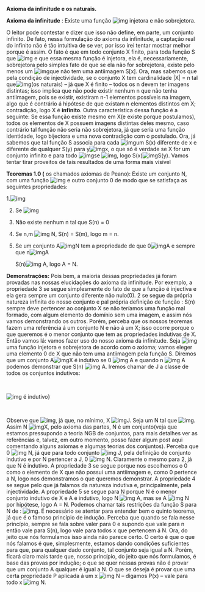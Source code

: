 <p><strong>Axioma da infinitude e os naturais.</strong></p>
<p> </p>
<p><strong>Axioma da infinitude</strong> : Existe uma função <img src="https://jronaldoferreira.github.io/ImagePost/clip_image002.png" referrerpolicy="no-referrer" alt="img"> injetora e não sobrejetora.</p>
<p>O leitor pode contestar e dizer que isso não define, em parte, um conjunto infinito. De fato, nessa formulação do axioma da infinitude, a captação real do infinito não é tão intuitiva de se ver, por isso irei tentar mostrar melhor porque é assim. O fato é que em todo conjunto X finito, para toda função S que <img src="https://jronaldoferreira.github.io/ImagePost/clip_image002.png" referrerpolicy="no-referrer" alt="img"> e que essa mesma função é injetora, ela é, necessariamente, sobrejetora pelo simples fato de que se ela não for sobrejetora, existe pelo menos um <img src="https://jronaldoferreira.github.io/ImagePost/clip_image005.png" referrerpolicy="no-referrer" alt="img">que não tem uma antiimagem S[x]. Ora, mas sabemos que pela condição de injectividade, se o conjunto X tem cardinalidade |X| = n tal que<img src="https://jronaldoferreira.github.io/ImagePost/clip_image007.png" referrerpolicy="no-referrer" alt="img">(os naturais) – já que X é finito – todos os n devem ter imagens distintas; isso implica que não pode existir nenhum n que não tenha antiimagem, pois se existir, existiram n-1 elementos possíveis na imagem, algo que é contrário á hipótese de que existam n elementos distintos em X; contradição, logo X é <strong>infinito</strong>. Outra característica dessa função é a seguinte: Se essa função existe mesmo em X(e existe porque postulamos), todos os elementos de X possuem imagens distintas deles mesmo, caso contrário tal função não seria não sobrejetora, já que seria uma função identidade, logo bijectora e uma nova contradição com o postulado. Ora, já sabemos que tal função S associa para cada <img src="https://jronaldoferreira.github.io/ImagePost/clip_image005.png" referrerpolicy="no-referrer" alt="img">um S(x) diferente de x e diferente de qualquer S(y) para y<img src="https://jronaldoferreira.github.io/ImagePost/clip_image010.png" referrerpolicy="no-referrer" alt="img">x, o que só é verdade se X for um conjunto infinito e para todo <img src="https://jronaldoferreira.github.io/ImagePost/clip_image005.png" referrerpolicy="no-referrer" alt="img">se <img src="https://jronaldoferreira.github.io/ImagePost/clip_image013.png" referrerpolicy="no-referrer" alt="img">, logo S(x)<img src="https://jronaldoferreira.github.io/ImagePost/clip_image010.png" referrerpolicy="no-referrer" alt="img">S(y). Vamos tentar tirar proveitos de tais resultados de uma forma mais visível </p>
<p><strong>Teoremas 1.0 (</strong> os chamados axiomas de Peano): Existe um conjunto N, com uma função <img src="https://jronaldoferreira.github.io/ImagePost/clip_image016.png" referrerpolicy="no-referrer" alt="img"> e outro conjunto 0 de modo que se satisfaça as seguintes propriedades:</p>
<p>   1.<img src="https://jronaldoferreira.github.io/ImagePost/clip_image018.png" referrerpolicy="no-referrer" alt="img"></p>
<ol start='2' >
<li><p>Se  <img src="https://jronaldoferreira.github.io/ImagePost/clip_image020.png" referrerpolicy="no-referrer" alt="img"></p>
</li>
<li><p>Não existe nenhum n tal que S(n) = 0</p>
</li>
<li><p>Se n,m <img src="https://jronaldoferreira.github.io/ImagePost/clip_image022.png" referrerpolicy="no-referrer" alt="img"> N, S(n) = S(m), logo m = n.</p>
</li>
<li><p>Se um conjunto A<img src="https://jronaldoferreira.github.io/ImagePost/clip_image024.png" referrerpolicy="no-referrer" alt="img">N tem a propriedade de que 0<img src="https://jronaldoferreira.github.io/ImagePost/clip_image022.png" referrerpolicy="no-referrer" alt="img">A e sempre que n<img src="https://jronaldoferreira.github.io/ImagePost/clip_image022.png" referrerpolicy="no-referrer" alt="img">A </p>
<p>S(n)<img src="https://jronaldoferreira.github.io/ImagePost/clip_image022.png" referrerpolicy="no-referrer" alt="img"> A, logo A = N.</p>
</li>

</ol>
<p><strong>Demonstrações:</strong> Pois bem, a maioria dessas propriedades já foram provadas nas nossas elucidações do axioma da infinitude. Por exemplo, a propriedade 3 se segue simplesmente do fato de que a função é injectiva e ela gera sempre um conjunto diferente não nulo(0). 2 se segue da própria natureza infinita do nosso conjunto e pal própria definição de função : S(n) sempre deve pertencer ao conjunto X se não teríamos uma função mal formado, com algum elemento do domínio sem uma imagem, e assim nós vamos demonstrando os outros. Porém, perceba que os nossos teoremas fazem uma referência á um conjunto N e não á um X; isso ocorre porque o que queremos é o menor conjunto que tem as propriedades indutivas de X. Então vamos lá: vamos fazer uso do nosso axioma da infinitude. Seja <img src="https://jronaldoferreira.github.io/ImagePost/clip_image002.png" referrerpolicy="no-referrer" alt="img"> uma função injetora e sobrejetora de acordo com o axioma; vamos eleger uma elemento 0 de X que não tem uma antiimagem pela função S. Diremos que um conjunto A<img src="https://jronaldoferreira.github.io/ImagePost/clip_image024.png" referrerpolicy="no-referrer" alt="img">X é indutivo se 0 <img src="https://jronaldoferreira.github.io/ImagePost/clip_image022.png" referrerpolicy="no-referrer" alt="img"> A e quando n <img src="https://jronaldoferreira.github.io/ImagePost/clip_image022.png" referrerpolicy="no-referrer" alt="img"> A podemos demonstrar que S(n) <img src="https://jronaldoferreira.github.io/ImagePost/clip_image022.png" referrerpolicy="no-referrer" alt="img"> A. Iremos chamar de J a classe de todos os conjuntos indutivos:</p>
<p>&nbsp;</p>
<p><img src="https://jronaldoferreira.github.io/ImagePost/clip_image033.png" referrerpolicy="no-referrer" alt="img"> é indutivo}</p>
<p>&nbsp;</p>
<p>Observe que <img src="https://jronaldoferreira.github.io/ImagePost/clip_image035.png" referrerpolicy="no-referrer" alt="img">, já que, no mínimo, X <img src="https://jronaldoferreira.github.io/ImagePost/clip_image022.png" referrerpolicy="no-referrer" alt="img">J. Seja um N tal que <img src="https://jronaldoferreira.github.io/ImagePost/clip_image038.png" referrerpolicy="no-referrer" alt="img">. Assim N <img src="https://jronaldoferreira.github.io/ImagePost/clip_image024.png" referrerpolicy="no-referrer" alt="img">X, pelo axioma das partes, N é um conjunto(veja que estamos pressupondo a teoria NGB de conjuntos, para mais detalhes ver as referências e, talvez, em outro momento, posso fazer algum post aqui comentando alguns axiomas e algumas teorias dos conjuntos). Perceba que 0 <img src="https://jronaldoferreira.github.io/ImagePost/clip_image022.png" referrerpolicy="no-referrer" alt="img"> N, já que para todo conjunto <img src="https://jronaldoferreira.github.io/ImagePost/clip_image022.png" referrerpolicy="no-referrer" alt="img"> J, pela definição de conjunto indutivo e por N pertencer a J, 0 <img src="https://jronaldoferreira.github.io/ImagePost/clip_image022.png" referrerpolicy="no-referrer" alt="img"> N. Claramente o mesmo para 2, já que N é indutivo. A propriedade 3 se segue porque nos escolhemos o 0 como o elemento de X que não possui uma antiimagem e, como 0 pertence a N, logo nos demonstramos o que queremos demonstrar. A propriedade 4 se segue pelo que já falamos da natureza indutiva e, principalmente, pela injectividade. A propriedade 5 se segue para N porque N é o menor conjunto indutivo de X e A é indutivo, logo N <img src="https://jronaldoferreira.github.io/ImagePost/clip_image024.png" referrerpolicy="no-referrer" alt="img"> A, mas se A <img src="https://jronaldoferreira.github.io/ImagePost/clip_image024.png" referrerpolicy="no-referrer" alt="img"> N por hipótese, logo A = N. Podemos chamar tais restrições da função S para N de : <img src="https://jronaldoferreira.github.io/ImagePost/clip_image046.png" referrerpolicy="no-referrer" alt="img">. É necessário se atentar para entender bem o quinto teorema, já que é o famoso princípio de indução. Perceba que quando se fala nesse princípio, sempre se fala sobre valer para 0 e supondo que vale para n então vale para S(n), logo vale para todos x que pertencem á N. Ora, do jeito que nós formulamos isso ainda não parece certo. O certo é que o que nós falamos é que, simplesmente, estamos dando condições suficientes para que, para qualquer dado conjunto, tal conjunto seja igual a N. Porém, ficará claro mais tarde que, nosso princípio, do jeito que nós formulamos, é base das provas por indução; o que se quer nessas provas não é provar que um conjunto A qualquer é igual a N. O que se deseja é provar que uma certa propriedade P aplicada á um x <img src="https://jronaldoferreira.github.io/ImagePost/clip_image022.png" referrerpolicy="no-referrer" alt="img"> N – digamos P(x) – vale para todo x <img src="https://jronaldoferreira.github.io/ImagePost/clip_image022.png" referrerpolicy="no-referrer" alt="img"> N. </p>
